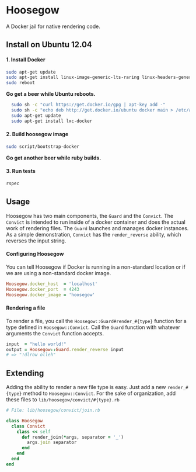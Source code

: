# Hoosegow

A Docker jail for native rendering code.


## Install on Ubuntu 12.04

#### 1. Install Docker

```bash
sudo apt-get update
sudo apt-get install linux-image-generic-lts-raring linux-headers-generic-lts-raring curl
sudo reboot
```

**Go get a beer while Ubuntu reboots.**

```bash
  sudo sh -c "curl https://get.docker.io/gpg | apt-key add -"
  sudo sh -c "echo deb http://get.docker.io/ubuntu docker main > /etc/apt/sources.list.d/docker.list"
  sudo apt-get update
  sudo apt-get install lxc-docker
```

#### 2. Build hoosegow image

```bash
sudo script/bootstrap-docker
```

**Go get another beer while ruby builds.**

#### 3. Run tests

```bash
rspec
```

## Usage

Hoosegow has two main components, the `Guard` and the `Convict`. The `Convict` is intended to run inside of a docker container and does the actual work of rendering files. The `Guard` launches and manages docker instances. As a simple demonstration, `Convict` has the `render_reverse` ability, which reverses the input string.

#### Configuring Hoosegow

You can tell Hoosegow if Docker is running in a non-standard location or if we are using a non-standard docker image.

```ruby
Hoosegow.docker_host  = 'localhost'
Hoosegow.docker_port  = 4243
Hoosegow.docker_image = 'hoosegow'
```

#### Rendering a file

To render a file, you call the `Hoosegow::Guard#render_#{type}` function for a type defined in `Hoosegow::Convict`. Call the `Guard` function with whatever arguments the `Convict` function accepts.

```ruby
input  = "hello world!"
output = Hoosegow::Guard.render_reverse input
# => "!dlrow olleh"
```

## Extending

Adding the ability to render a new file type is easy. Just add a new `render_#{type}` method to `Hoosegow::Convict`. For the sake of organization, add these files to `lib/hoosegow/convict/#{type}.rb`

```ruby
# File: lib/hoosegow/convict/join.rb

class Hoosegow
  class Convict
    class << self
      def render_join(*args, separator = '_')
        args.join separator
      end
    end
  end
end
```
